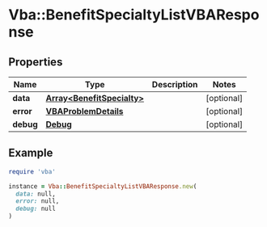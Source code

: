 # Vba::BenefitSpecialtyListVBAResponse

## Properties

| Name | Type | Description | Notes |
| ---- | ---- | ----------- | ----- |
| **data** | [**Array&lt;BenefitSpecialty&gt;**](BenefitSpecialty.md) |  | [optional] |
| **error** | [**VBAProblemDetails**](VBAProblemDetails.md) |  | [optional] |
| **debug** | [**Debug**](Debug.md) |  | [optional] |

## Example

```ruby
require 'vba'

instance = Vba::BenefitSpecialtyListVBAResponse.new(
  data: null,
  error: null,
  debug: null
)
```


